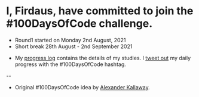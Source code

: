 # I, Firdaus, have committed to join the #100DaysOfCode challenge. 

- Round1 started on Monday 2nd August, 2021
- Short break 28th August - 2nd September 2021

* My [progress log](log.md) contains the details of my studies. I [tweet out](https://twitter.com/betascribbles) my daily progress with the #100DaysOfCode hashtag.

-- 

* Original #100DaysOfCode  idea by [Alexander Kallaway](https://medium.freecodecamp.org/join-the-100daysofcode-556ddb4579e4).
